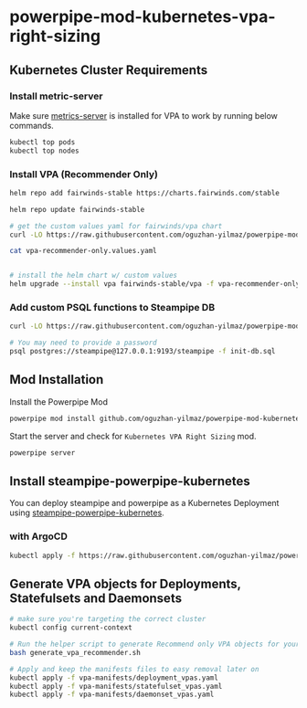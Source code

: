 # powerpipe-mod-kubernetes-vpa-right-sizing

## Kubernetes Cluster Requirements

### Install metric-server

Make sure [metrics-server](https://github.com/kubernetes-sigs/metrics-server/tree/master/charts/metrics-server) is installed for VPA to work by running below commands.

```bash
kubectl top pods
kubectl top nodes
```

### Install VPA (Recommender Only)

```bash
helm repo add fairwinds-stable https://charts.fairwinds.com/stable

helm repo update fairwinds-stable

# get the custom values yaml for fairwinds/vpa chart
curl -LO https://raw.githubusercontent.com/oguzhan-yilmaz/powerpipe-mod-kubernetes-vpa-right-sizing/refs/heads/main/vpa-recommender-only.values.yaml

cat vpa-recommender-only.values.yaml


# install the helm chart w/ custom values
helm upgrade --install vpa fairwinds-stable/vpa -f vpa-recommender-only.values.yaml -n kube-system
```

### Add custom PSQL functions to Steampipe DB

```bash
curl -LO https://raw.githubusercontent.com/oguzhan-yilmaz/powerpipe-mod-kubernetes-vpa-right-sizing/refs/heads/main/init-db.sql

# You may need to provide a password
psql postgres://steampipe@127.0.0.1:9193/steampipe -f init-db.sql
```


## Mod Installation

Install the Powerpipe Mod

```bash
powerpipe mod install github.com/oguzhan-yilmaz/powerpipe-mod-kubernetes-vpa-right-sizing
```

Start the server and check for `Kubernetes VPA Right Sizing` mod.

```bash
powerpipe server
```

## Install steampipe-powerpipe-kubernetes

You can deploy steampipe and powerpipe as a Kubernetes Deployment using [steampipe-powerpipe-kubernetes](https://github.com/oguzhan-yilmaz/steampipe-powerpipe-kubernetes).


### with ArgoCD

```bash
kubectl apply -f https://raw.githubusercontent.com/oguzhan-yilmaz/powerpipe-mod-kubernetes-vpa-right-sizing/refs/heads/main/argocd-application.yaml
```


## Generate VPA objects for Deployments, Statefulsets and Daemonsets

```bash
# make sure you're targeting the correct cluster
kubectl config current-context

# Run the helper script to generate Recommend only VPA objects for your workload
bash generate_vpa_recommender.sh

# Apply and keep the manifests files to easy removal later on
kubectl apply -f vpa-manifests/deployment_vpas.yaml
kubectl apply -f vpa-manifests/statefulset_vpas.yaml
kubectl apply -f vpa-manifests/daemonset_vpas.yaml
```